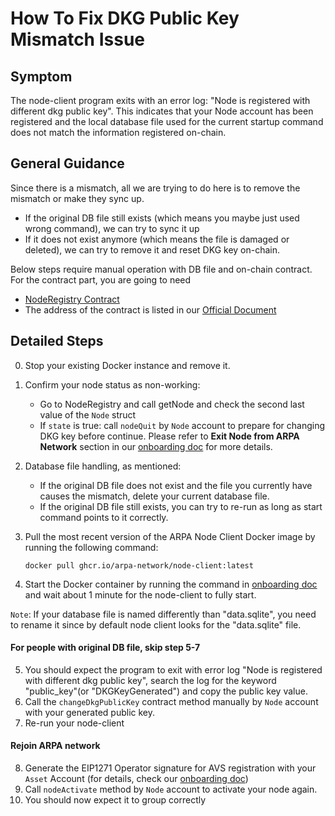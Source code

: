 # How To Fix DKG Public Key Mismatch Issue

## Symptom

The node-client program exits with an error log: "Node is registered with different dkg public key". This indicates that your Node account has been registered and the local database file used for the current startup command does not match the information registered on-chain.

## General Guidance

Since there is a mismatch, all we are trying to do here is to remove the mismatch or make they sync up.

- If the original DB file still exists (which means you maybe just used wrong command), we can try to sync it up
- If it does not exist anymore (which means the file is damaged or deleted), we can try to remove it and reset DKG key on-chain.

Below steps require manual operation with DB file and on-chain contract. For the contract part, you are going to need

- [NodeRegistry Contract](https://github.com/ARPA-Network/BLS-TSS-Network/blob/main/contracts/src/NodeRegistry.sol)
- The address of the contract is listed in our [Official Document](https://docs.arpanetwork.io/randcast/supported-networks-and-parameters)

## Detailed Steps

0. Stop your existing Docker instance and remove it.
1. Confirm your node status as non-working:
   - Go to NodeRegistry and call getNode and check the second last value of the `Node` struct
   - If `state` is true: call `nodeQuit` by `Node` account to prepare for changing DKG key before continue. Please refer to **Exit Node from ARPA Network** section in our [onboarding doc](/docs/eigenlayer-onboarding.md) for more details.
2. Database file handling, as mentioned:

   - If the original DB file does not exist and the file you currently have causes the mismatch, delete your current database file.
   - If the original DB file still exists, you can try to re-run as long as start command points to it correctly.

3. Pull the most recent version of the ARPA Node Client Docker image by running the following command:

   `docker pull ghcr.io/arpa-network/node-client:latest`

4. Start the Docker container by running the command in [onboarding doc](/docs/eigenlayer-onboarding.md) and wait about 1 minute for the node-client to fully start.

`Note`: If your database file is named differently than "data.sqlite", you need to rename it since by default node client looks for the "data.sqlite" file.

#### For people with original DB file, skip step 5-7

5. You should expect the program to exit with error log "Node is registered with different dkg public key", search the log for the keyword "public_key"(or "DKGKeyGenerated") and copy the public key value.
6. Call the `changeDkgPublicKey` contract method manually by `Node` account with your generated public key.
7. Re-run your node-client

#### Rejoin ARPA network

8. Generate the EIP1271 Operator signature for AVS registration with your `Asset` Account (for details, check our [onboarding doc](/docs/eigenlayer-onboarding.md#generate-the-eip1271-operator-signature-for-avs-registration-with-your-asset-account))
9. Call `nodeActivate` method by `Node` account to activate your node again.
10. You should now expect it to group correctly
